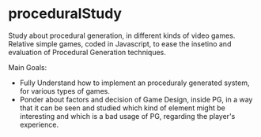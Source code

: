 # proceduralStudy

Study about procedural generation, in different kinds of video games.
Relative simple games, coded in Javascript, to ease the insetino and evaluation of Procedural Generation techniques.

Main Goals:
  - Fully Understand how to implement an proceduraly generated system, for various types of games.
  - Ponder about factors and decision of Game Design, inside PG, in a way that it can be seen and studied which kind of element might be interesting and which is a bad usage of PG, regarding the player's experience. 